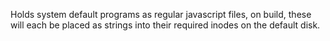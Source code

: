 Holds system default programs as regular javascript files,
on build, these will each be placed as strings into their
required inodes on the default disk.